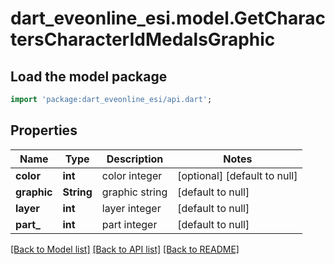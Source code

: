 # dart_eveonline_esi.model.GetCharactersCharacterIdMedalsGraphic

## Load the model package
```dart
import 'package:dart_eveonline_esi/api.dart';
```

## Properties
Name | Type | Description | Notes
------------ | ------------- | ------------- | -------------
**color** | **int** | color integer | [optional] [default to null]
**graphic** | **String** | graphic string | [default to null]
**layer** | **int** | layer integer | [default to null]
**part_** | **int** | part integer | [default to null]

[[Back to Model list]](../README.md#documentation-for-models) [[Back to API list]](../README.md#documentation-for-api-endpoints) [[Back to README]](../README.md)



